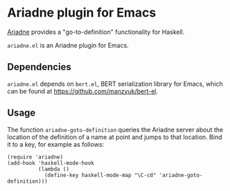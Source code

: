 # Ariadne plugin for Emacs

[Ariadne](https://github.com/feuerbach/ariadne) provides a
"go-to-definition" functionality for Haskell.

`ariadne.el` is an Ariadne plugin for Emacs.

## Dependencies

`ariadne.el` depends on `bert.el`, BERT serialization library for
Emacs, which can be found at https://github.com/manzyuk/bert-el.

## Usage

The function `ariadne-goto-definition` queries the Ariadne server
about the location of the definition of a name at point and jumps to
that location.  Bind it to a key, for example as follows:

    (require 'ariadne)
    (add-hook 'haskell-mode-hook
              (lambda ()
                (define-key haskell-mode-map "\C-cd" 'ariadne-goto-definition)))

